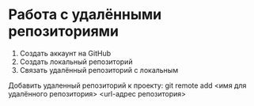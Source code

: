 # Работа с удалёнными репозиториями
1. Создать аккаунт на GitHub
2. Создать локальный репозиторий
3. Связать удалённый репозиторий с локальным

Добавить удаленный репозиторий к проекту:
git remote add <имя для удалённого репозитория> <url-адрес репозитория>

